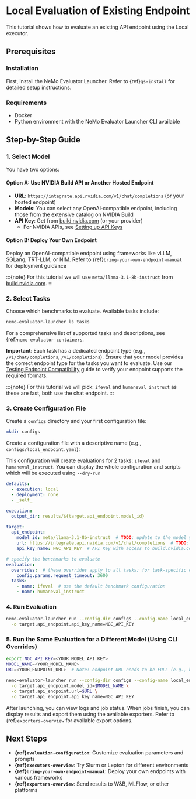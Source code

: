 # Local Evaluation of Existing Endpoint

This tutorial shows how to evaluate an existing API endpoint using the Local executor.

## Prerequisites

### Installation

First, install the NeMo Evaluator Launcher. Refer to {ref}`gs-install` for detailed setup instructions.

### Requirements

- Docker
- Python environment with the NeMo Evaluator Launcher CLI available

## Step-by-Step Guide

### 1. Select Model

You have two options:

#### Option A: Use NVIDIA Build API or Another Hosted Endpoint

- **URL**: `https://integrate.api.nvidia.com/v1/chat/completions` (or your hosted endpoint)
- **Models**: You can select any OpenAI‑compatible endpoint, including those from the extensive catalog on NVIDIA Build
- **API Key**: Get from [build.nvidia.com](https://build.nvidia.com/meta/llama-3_1-8b-instruct) (or your provider)
  - For NVIDIA APIs, see [Setting up API Keys](https://docs.omniverse.nvidia.com/guide-sdg/latest/setup.html#preview-and-set-up-an-api-key)

#### Option B: Deploy Your Own Endpoint

Deploy an OpenAI-compatible endpoint using frameworks like vLLM, SGLang, TRT-LLM, or NIM. Refer to {ref}`bring-your-own-endpoint-manual` for deployment guidance

:::{note}
For this tutorial we will use `meta/llama-3.1-8b-instruct` from [build.nvidia.com](https://build.nvidia.com/meta/llama-3_1-8b-instruct).
:::

### 2. Select Tasks

Choose which benchmarks to evaluate. Available tasks include:

```bash
nemo-evaluator-launcher ls tasks
```

For a comprehensive list of supported tasks and descriptions, see {ref}`nemo-evaluator-containers`.

**Important**: Each task has a dedicated endpoint type (e.g., `/v1/chat/completions`, `/v1/completions`). Ensure that your model provides the correct endpoint type for the tasks you want to evaluate. Use our [Testing Endpoint Compatibility](../deployment/bring-your-own-endpoint/testing-endpoint-oai-compatibility.md) guide to verify your endpoint supports the required formats.

:::{note}
For this tutorial we will pick: `ifeval` and `humaneval_instruct` as these are fast, both use the chat endpoint.
:::

### 3. Create Configuration File

Create a `configs` directory and your first configuration file:

```bash
mkdir configs
```

Create a configuration file with a descriptive name (e.g., `configs/local_endpoint.yaml`):

This configuration will create evaluations for 2 tasks: `ifeval` and `humaneval_instruct`. You can display the whole configuration and scripts which will be executed using `--dry-run`

```yaml
defaults:
  - execution: local
  - deployment: none
  - _self_

execution:
  output_dir: results/${target.api_endpoint.model_id}

target:
  api_endpoint:
    model_id: meta/llama-3.1-8b-instruct  # TODO: update to the model you want to evaluate
    url: https://integrate.api.nvidia.com/v1/chat/completions  # TODO: update to the endpoint you want to evaluate
    api_key_name: NGC_API_KEY  # API Key with access to build.nvidia.com or model of your choice

# specify the benchmarks to evaluate
evaluation:
  overrides:  # these overrides apply to all tasks; for task-specific overrides, use the `overrides` field
    config.params.request_timeout: 3600
  tasks:
    - name: ifeval  # use the default benchmark configuration
    - name: humaneval_instruct
```

### 4. Run Evaluation

```bash
nemo-evaluator-launcher run --config-dir configs --config-name local_endpoint \
  -o target.api_endpoint.api_key_name=NGC_API_KEY
```

### 5. Run the Same Evaluation for a Different Model (Using CLI Overrides)

```bash
export NGC_API_KEY=<YOUR MODEL API KEY>
MODEL_NAME=<YOUR_MODEL_NAME>
URL=<YOUR_ENDPOINT_URL>  # Note: endpoint URL needs to be FULL (e.g., https://api.example.com/v1/chat/completions)

nemo-evaluator-launcher run --config-dir configs --config-name local_endpoint \
  -o target.api_endpoint.model_id=$MODEL_NAME \
  -o target.api_endpoint.url=$URL \
  -o target.api_endpoint.api_key_name=NGC_API_KEY
```

After launching, you can view logs and job status. When jobs finish, you can display results and export them using the available exporters. Refer to {ref}`exporters-overview` for available export options.

## Next Steps

- **{ref}`evaluation-configuration`**: Customize evaluation parameters and prompts
- **{ref}`executors-overview`**: Try Slurm or Lepton for different environments
- **{ref}`bring-your-own-endpoint-manual`**: Deploy your own endpoints with various frameworks
- **{ref}`exporters-overview`**: Send results to W&B, MLFlow, or other platforms
